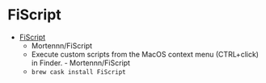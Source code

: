 # FiScript
- [FiScript](https://github.com/Mortennn/FiScript)
  -  Mortennn/FiScript
  - Execute custom scripts from the MacOS context menu (CTRL+click) in Finder. - Mortennn/FiScript
  - `brew cask install FiScript`
